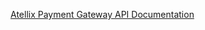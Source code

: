 [Atellix Payment Gateway API Documentation](https://app.swaggerhub.com/apis-docs/mfrager/Atellix-Payments-API/1-oas3)
